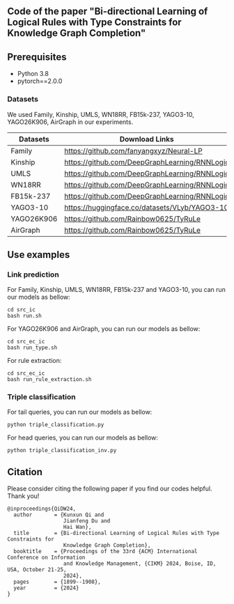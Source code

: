 ## Code of the paper "Bi-directional Learning of Logical Rules with Type Constraints for Knowledge Graph Completion"
## Prerequisites

 * Python 3.8
 * pytorch==2.0.0


### Datasets
We used Family, Kinship, UMLS, WN18RR, FB15k-237, YAGO3-10, YAGO26K906, AirGraph in our experiments.

| Datasets           | Download Links                                                       |
|--------------------|----------------------------------------------------------------------|
| Family             | https://github.com/fanyangxyz/Neural-LP                        |
| Kinship            | https://github.com/DeepGraphLearning/RNNLogic                        |
| UMLS               | https://github.com/DeepGraphLearning/RNNLogic                        |
| WN18RR             | https://github.com/DeepGraphLearning/RNNLogic   |
| FB15k-237          | https://github.com/DeepGraphLearning/RNNLogic   |
| YAGO3-10           | https://huggingface.co/datasets/VLyb/YAGO3-10   |
| YAGO26K906         | https://github.com/Rainbow0625/TyRuLe   |
| AirGraph           | https://github.com/Rainbow0625/TyRuLe   |


## Use examples

### Link prediction

For Family, Kinship, UMLS, WN18RR, FB15k-237 and YAGO3-10, you can run our models as bellow:

```
cd src_ic
bash run.sh
```

For YAGO26K906 and AirGraph, you can run our models as bellow:
```
cd src_ec_ic
bash run_type.sh
```

For rule extraction:
```
cd src_ec_ic
bash run_rule_extraction.sh
```

### Triple classification

For tail queries, you can run our models as bellow:
```
python triple_classification.py
```

For head queries, you can run our models as bellow:
```
python triple_classification_inv.py
```

## Citation
Please consider citing the following paper if you find our codes helpful. Thank you!

```
@inproceedings{QiDW24,
  author       = {Kunxun Qi and
                  Jianfeng Du and
                  Hai Wan},
  title        = {Bi-directional Learning of Logical Rules with Type Constraints for
                  Knowledge Graph Completion},
  booktitle    = {Proceedings of the 33rd {ACM} International Conference on Information
                  and Knowledge Management, {CIKM} 2024, Boise, ID, USA, October 21-25,
                  2024},
  pages        = {1899--1908},
  year         = {2024}
}
```


